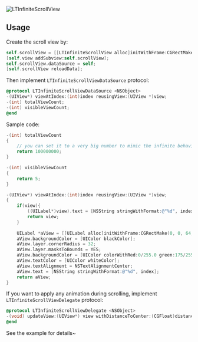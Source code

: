 ![LTInfiniteScrollView](https://raw.githubusercontent.com/ltebean/LTInfiniteScrollView/master/images/demo.gif)

## Usage

Create the scroll view by:
```objective-c
self.scrollView = [[LTInfiniteScrollView alloc]initWithFrame:CGRectMake(0, 0, CGRectGetWidth(self.view.bounds), 200)];
[self.view addSubview:self.scrollView];
self.scrollView.dataSource = self;
[self.scrollView reloadData];
```

Then implement `LTInfiniteScrollViewDataSource` protocol:
```objective-c
@protocol LTInfiniteScrollViewDataSource <NSObject>
-(UIView*) viewAtIndex:(int)index reusingView:(UIView *)view;
-(int) totalViewCount;
-(int) visibleViewCount;
@end
```

Sample code:
```objective-c
-(int) totalViewCount
{
    // you can set it to a very big number to mimic the infinite behavior, no performance issue here
    return 100000000; 
}

-(int) visibleViewCount
{
    return 5;
}

-(UIView*) viewAtIndex:(int)index reusingView:(UIView *)view;
{
    if(view){
        ((UILabel*)view).text = [NSString stringWithFormat:@"%d", index];
        return view;
    }
    
    UILabel *aView = [[UILabel alloc]initWithFrame:CGRectMake(0, 0, 64, 64)];
    aView.backgroundColor = [UIColor blackColor];
    aView.layer.cornerRadius = 32;
    aView.layer.masksToBounds = YES;
    aView.backgroundColor = [UIColor colorWithRed:0/255.0 green:175/255.0 blue:240/255.0 alpha:1];
    aView.textColor = [UIColor whiteColor];
    aView.textAlignment = NSTextAlignmentCenter;
    aView.text = [NSString stringWithFormat:@"%d", index];
    return aView;
}
```

If you want to apply any animation during scrolling, implement `LTInfiniteScrollViewDelegate` protocol: 
```objective-c
@protocol LTInfiniteScrollViewDelegate <NSObject>
-(void) updateView:(UIView*) view withDistanceToCenter:(CGFloat)distance scrollDirection:(ScrollDirection)direction;
@end
```
See the example for details~ 